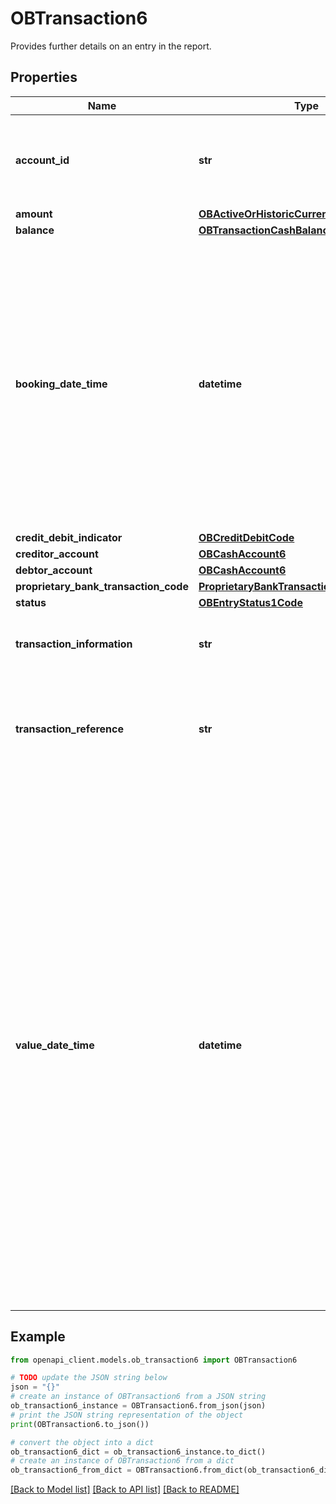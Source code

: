 # OBTransaction6

Provides further details on an entry in the report.

## Properties

Name | Type | Description | Notes
------------ | ------------- | ------------- | -------------
**account_id** | **str** | A unique and immutable identifier used to identify the account resource. This identifier has no meaning to the account owner. | 
**amount** | [**OBActiveOrHistoricCurrencyAndAmount**](OBActiveOrHistoricCurrencyAndAmount.md) |  | 
**balance** | [**OBTransactionCashBalance**](OBTransactionCashBalance.md) |  | [optional] 
**booking_date_time** | **datetime** | Date and time when a transaction entry is posted to an account on the account servicer&#39;s books.  Usage: Booking date is the expected booking date, unless the status is booked, in which case it is the actual booking date.All dates in the JSON payloads are represented in ISO 8601 date-time format.  All date-time fields in responses must include the timezone.An example is below:  2017-04-05T10:43:07+00:00 | 
**credit_debit_indicator** | [**OBCreditDebitCode**](OBCreditDebitCode.md) |  | 
**creditor_account** | [**OBCashAccount6**](OBCashAccount6.md) |  | [optional] 
**debtor_account** | [**OBCashAccount6**](OBCashAccount6.md) |  | [optional] 
**proprietary_bank_transaction_code** | [**ProprietaryBankTransactionCodeStructure1**](ProprietaryBankTransactionCodeStructure1.md) |  | [optional] 
**status** | [**OBEntryStatus1Code**](OBEntryStatus1Code.md) |  | 
**transaction_information** | **str** | Further details of the transaction.  This is the transaction narrative, which is unstructured text. | [optional] 
**transaction_reference** | **str** | Unique reference for the transaction. This reference is optionally populated, and may as an example be the FPID in the Faster Payments context. | [optional] 
**value_date_time** | **datetime** | Date and time at which assets become available to the account owner in case of a credit entry, or cease to be available to the account owner in case of a debit transaction entry.  Usage: If transaction entry status is pending and value date is present, then the value date refers to an expected/requested value date.  For transaction entries subject to availability/float and for which availability information is provided, the value date must not be used.In this case the availability component identifies the number of availability days.All dates in the JSON payloads are represented in ISO 8601 date-time format.  All date-time fields in responses must include the timezone.An example is below:  2017-04-05T10:43:07+00:00 | [optional] 

## Example

```python
from openapi_client.models.ob_transaction6 import OBTransaction6

# TODO update the JSON string below
json = "{}"
# create an instance of OBTransaction6 from a JSON string
ob_transaction6_instance = OBTransaction6.from_json(json)
# print the JSON string representation of the object
print(OBTransaction6.to_json())

# convert the object into a dict
ob_transaction6_dict = ob_transaction6_instance.to_dict()
# create an instance of OBTransaction6 from a dict
ob_transaction6_from_dict = OBTransaction6.from_dict(ob_transaction6_dict)
```
[[Back to Model list]](../README.md#documentation-for-models) [[Back to API list]](../README.md#documentation-for-api-endpoints) [[Back to README]](../README.md)


